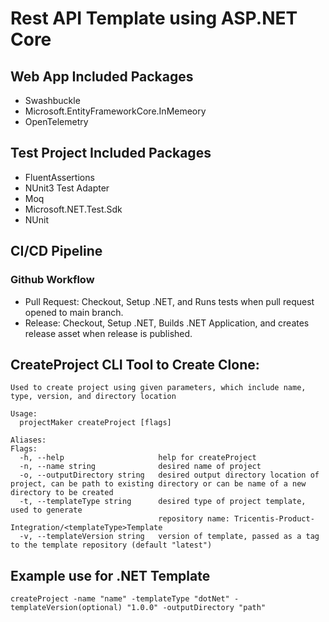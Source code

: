 # Rest API Template using ASP.NET Core


## Web App Included Packages
 - Swashbuckle
 - Microsoft.EntityFrameworkCore.InMemeory
 - OpenTelemetry



## Test Project Included Packages
 - FluentAssertions
 - NUnit3 Test Adapter
 - Moq
 - Microsoft.NET.Test.Sdk
 - NUnit



## CI/CD Pipeline
### Github Workflow
 - Pull Request: Checkout, Setup .NET, and Runs tests when pull request opened to main branch.
 - Release: Checkout, Setup .NET, Builds .NET Application, and creates release asset when release is published.


## CreateProject CLI Tool to Create Clone:
```
Used to create project using given parameters, which include name, type, version, and directory location

Usage:
  projectMaker createProject [flags]

Aliases:
Flags:
  -h, --help                     help for createProject
  -n, --name string              desired name of project
  -o, --outputDirectory string   desired output directory location of project, can be path to existing directory or can be name of a new directory to be created
  -t, --templateType string      desired type of project template, used to generate
                                 repository name: Tricentis-Product-Integration/<templateType>Template
  -v, --templateVersion string   version of template, passed as a tag to the template repository (default "latest")
```

## Example use for .NET Template
```
createProject -name "name" -templateType "dotNet" -templateVersion(optional) "1.0.0" -outputDirectory "path"
```
